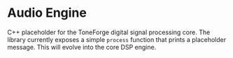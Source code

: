 # Audio Engine

C++ placeholder for the ToneForge digital signal processing core. The library
currently exposes a simple `process` function that prints a placeholder
message. This will evolve into the core DSP engine.
